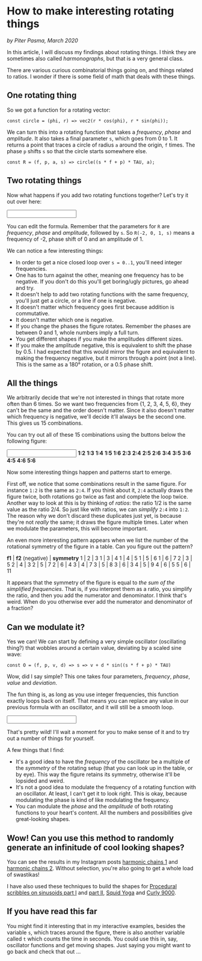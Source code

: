 # How to make interesting rotating things
*by Piter Pasma, March 2020*

In this article, I will discuss my findings about rotating things. I think they are sometimes also called *harmonographs*, but that is a very general class.

There are various curious combinatorial things going on, and things related to ratios. I wonder if there is some field of math that deals with these things.

## One rotating thing

So we got a function for a rotating vector:

    const circle = (phi, r) => vec2(r * cos(phi), r * sin(phi));

We can turn this into a rotating function that takes a *frequency*, *phase* and *amplitude*. It also takes a final parameter `s`,  which goes from 0 to 1. It returns a point that traces a circle of radius `a` around the origin, `f` times. The phase `p` shifts `s` so that the circle starts somewhere else.

    const R = (f, p, a, s) => circle((s * f + p) * TAU, a);

## Two rotating things

Now what happens if you add two rotating functions together? Let's try it out over here:

<script src="util.js"></script>
<script src="vec2.js"></script>
<script src="graph.js"></script>

<div id="ex1" class="live"> <canvas></canvas> <input type="text" /> </div>
<script>
    const circle = (phi, r) => vec2(r * cos(phi), r * sin(phi));
    const R = (f, p, a, s) => circle((s * f + p) * TAU, a);
    const vec_add = (a, b) => a.xy.add(b);
    let g1 = new Graph2Dst("ex1", "vec_add(R(1, 0, 1, s), R(-2, 0, 1, s))");
    g1.draw();
</script>

You can edit the formula. Remember that the parameters for `R` are *frequency*, *phase* and *amplitude*, followed by `s`. So `R(-2, 0, 1, s)` means a frequency of -2, phase shift of 0 and an amplitude of 1.

We can notice a few interesting things:

* In order to get a nice closed loop over `s = 0..1`, you'll need integer frequencies.
* One has to turn against the other, meaning one frequency has to be negative. If you don't do this you'll get boring/ugly pictures, go ahead and try.
* It doesn't help to add two rotating functions with the same frequency, you'll just get a circle, or a line if one is negative.
* It doesn't matter which frequency goes first because addition is commutative.
* It doesn't matter which one is negative.
* If you change the phases the figure rotates. Remember the phases are between 0 and 1, whole numbers imply a full turn.
* You get different shapes if you make the amplitudes different sizes.
* If you make the amplitude negative, this is equivalent to shift the phase by 0.5. I had expected that this would mirror the figure and equivalent to making the frequency negative, but it mirrors through a point (not a line). This is the same as a 180° rotation, or a 0.5 phase shift.

## All the things

We arbitrarily decide that we're not interested in things that rotate more often than 6 times. So we want two frequencies from {1, 2, 3, 4, 5, 6}, they can't be the same and the order doesn't matter. Since it also doesn't matter which frequency is negative, we'll decide it'll always be the second one. This gives us 15 combinations. 

You can try out all of these 15 combinations using the buttons below the following figure:

<div id="ex2" class="live"> <canvas></canvas> <input type="text" /> 
<b class="selected">1:2</b> <b>1:3</b> <b>1:4</b> <b>1:5</b> <b>1:6</b> <b>2:3</b> <b>2:4</b> <b>2:5</b> <b>2:6</b> <b>3:4</b> <b>3:5</b> <b>3:6</b> <b>4:5</b> <b>4:6</b> <b>5:6</b> 
</div>

<script>
    let g2 = new Graph2Dst("ex2", "vec_add(R(1, 0, 1, s), R(-2, 0, 1, s))");
    let ex2_select = 0;
    let ex2_opt = document.querySelectorAll('#ex2 b');
    ex2_opt.forEach((elt, idx) => {
        elt.addEventListener('click', ev => {
            ex2_opt[ex2_select].className = '';
            ex2_select = idx;
            let el = ex2_opt[idx];
            el.className = 'selected';
            let [f1, f2] = el.innerText.split(':');
            g2.change_fn(`vec_add(R(${f1}, 0, 1, s), R(-${f2}, 0, 1, s))`);
        });
    });
    g2.draw();
</script>

Now some interesting things happen and patterns start to emerge. 

First off, we notice that some combinations result in the same figure. For instance `1:2` is the same as `2:4`. If you think about it, `2:4` actually draws the figure twice, both rotations go twice as fast and complete the loop twice. Another way to look at this is by thinking of *ratios*: the ratio 1/2 is the same value as the ratio 2/4. So just like with ratios, we can *simplify* `2:4` into `1:2`. The reason why we don't discard these duplicates just yet, is because they're not *really* the same; it draws the figure multiple times. Later when we modulate the parameters, this will become important.

An even more interesting pattern appears when we list the number of the rotational symmetry of the figure in a table. Can you figure out the pattern?

__f1__  |  __f2__ (negative) |  __symmetry__
 1      | 2                  | 3
 1      | 3                  | 4
 1      | 4                  | 5
 1      | 5                  | 6
 1      | 6                  | 7
 2      | 3                  | 5
 2      | 4                  | 3
 2      | 5                  | 7
 2      | 6                  | 4
 3      | 4                  | 7
 3      | 5                  | 8
 3      | 6                  | 3
 4      | 5                  | 9
 4      | 6                  | 5
 5      | 6                  | 11

It appears that the symmetry of the figure is equal to *the sum of the _simplified_ frequencies*. That is, if you interpret them as a ratio, you simplify the ratio, and then you add the numerator and denominator. I think that's weird. When do you otherwise ever add the numerator and denominator of a fraction?

## Can we modulate it?

Yes we can! We can start by defining a very simple oscillator (oscillating thing?) that wobbles around a certain value, deviating by a scaled sine wave:

    const O = (f, p, v, d) => s => v + d * sin((s * f + p) * TAU)

Wow, did I say simple? This one takes four parameters, *frequency*, *phase*, *value* and *deviation*.

The fun thing is, as long as you use integer frequencies, this function exactly loops back on itself. That means you can replace any value in our previous formula with an oscillator, and it will still be a smooth loop.

<div id="ex3" class="live"> <canvas></canvas> <input type="text" /> </div>
<script>
    const O = (f, p, v, d, s) => v + d * sin((s * f + p) * TAU);
    let g3 = new Graph2Dst("ex3", "vec_add(R(3, 0, 1, s), R(-2, O(5, 0, 0.3, 0.15, s), 1, s))");
    g3.draw();
</script>

That's pretty wild! I'll wait a moment for you to make sense of it and to try out a number of things for yourself.

A few things that I find:

* It's a good idea to have the *frequency* of the oscillator be a multiple of the *symmetry* of the rotating setup (that you can look up in the table, or by eye). This way the figure retains its symmetry, otherwise it'll be lopsided and weird.
* It's not a good idea to modulate the frequency of a rotating function with an oscillator. At least, I can't get it to look right. This is okay, because modulating the phase is kind of like modulating the frequency.
* You can modulate the *phase* and the *amplitude* of both rotating functions to your heart's content. All the numbers and possibilities give great-looking shapes.

## Wow! Can you use this method to randomly generate an infinitude of cool looking shapes?

You can see the results in my Instagram posts [harmonic chains 1](https://www.instagram.com/p/B3SJjjvIDHs/) and [harmonic chains 2](https://www.instagram.com/p/B3aaiErJ41k/). Without selection, you're also going to get a whole load of swastikas!

I have also used these techniques to build the shapes for [Procedural scribbles on sinusoids part I](https://www.instagram.com/p/B2kASTroQxU/) and [part II](https://www.instagram.com/p/B3ADG-FIsyv/), [Squid Yoga](https://www.instagram.com/p/B14gJRTIw6-/) and [Curly 9000](https://www.instagram.com/p/B2ByL8koZi1/).

## If you have read this far

You might find it interesting that in my interactive examples, besides the variable `s`, which traces around the figure, there is also another variable called `t` which counts the time in seconds. You could use this in, say, oscillator functions and get moving shapes. Just saying you might want to go back and check that out ...